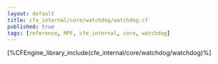 ```yaml
---
layout: default
title: cfe_internal/core/watchdog/watchdog.cf
published: true
tags: [reference, MPF, cfe_internal, core, watchdog]
---
```


[%CFEngine_library_include(cfe_internal/core/watchdog/watchdog)%]
